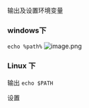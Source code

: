输出及设置环境变量 

### windows下
`echo %path%`
![image.png](https://hexo-blog.pek3b.qingstor.com/upload_images/71414-040f238b8ffd9ba8.png?imageMogr2/auto-orient/strip%7CimageView2/2/w/1240)

### Linux 下
输出 `echo $PATH`

设置
